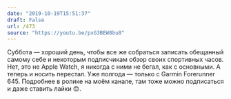 ```yaml
---
date: "2019-10-19T15:51:37"
draft: False
url: /473
source: "https://youtu.be/pxG3BEW8bu8"
---
```


Суббота — хороший день, чтобы все же собраться записать обещанный самому себе и некоторым подписчикам обзор своих спортивных часов. Нет, это не Apple Watch, я никогда с ними не бегал, как с основными. А теперь и носить перестал. Уже полгода — только с Garmin Forerunner 645. Подробнее в ролике на моём канале, там тоже можно подписаться и даже ставить лайки 😊.
